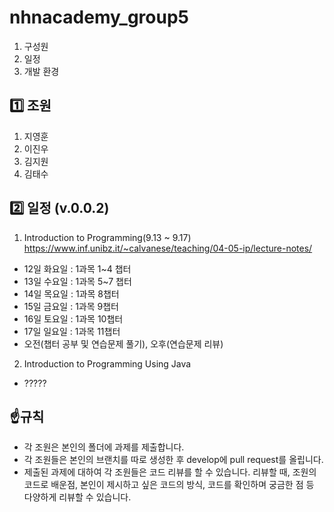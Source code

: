 # nhnacademy_group5 
1. 구성원
2. 일정
3. 개발 환경

   
## 1️⃣ 조원
1. 지영훈
2. 이진우
3. 김지원
4. 김태수

## 2️⃣ 일정 (v.0.0.2)
1. Introduction to Programming(9.13 ~ 9.17) https://www.inf.unibz.it/~calvanese/teaching/04-05-ip/lecture-notes/
  - 12일 화요일 : 1과목 1~4 챕터
  - 13일 수요일 : 1과목 5~7 챕터
  - 14일 목요일 : 1과목 8챕터
  - 15일 금요일 : 1과목 9챕터
  - 16일 토요일 : 1과목 10챕터
  - 17일 일요일 : 1과목 11챕터
  - 오전(챕터 공부 및 연습문제 풀기), 오후(연습문제 리뷰)
2. Introduction to Programming Using Java
  - ?????

## ☝️규칙
- 각 조원은 본인의 폴더에 과제를 제출합니다.
- 각 조원들은 본인의 브랜치를 따로 생성한 후 develop에 pull request를 올립니다.
- 제출된 과제에 대하여 각 조원들은 코드 리뷰를 할 수 있습니다. 리뷰할 때, 조원의 코드로 배운점, 본인이 제시하고 싶은 코드의 방식, 코드를 확인하며 궁금한 점 등 다양하게 리뷰할 수 있습니다.
